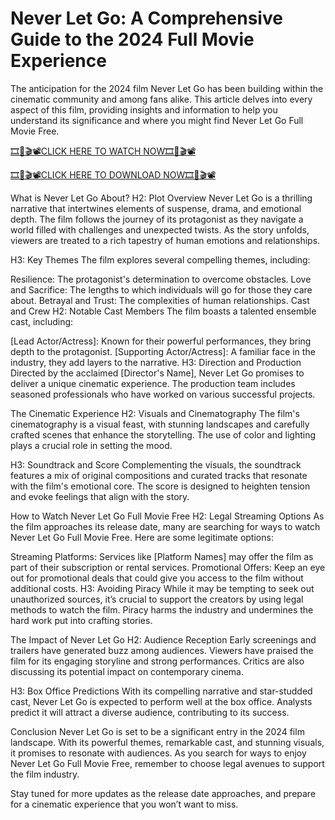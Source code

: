 # Never Let Go: A Comprehensive Guide to the 2024 Full Movie Experience
The anticipation for the 2024 film Never Let Go has been building within the cinematic community and among fans alike. This article delves into every aspect of this film, providing insights and information to help you understand its significance and where you might find Never Let Go Full Movie Free.

[🎞️🎥🎬📽️CLICK HERE TO WATCH NOW🎞️🎥🎬📽️](https://cutt.ly/CeUGlpU0)

[🎞️🎥🎬📽️CLICK HERE TO DOWNLOAD NOW🎞️🎥🎬📽️](https://cutt.ly/CeUGlpU0)

What is Never Let Go About?
H2: Plot Overview
Never Let Go is a thrilling narrative that intertwines elements of suspense, drama, and emotional depth. The film follows the journey of its protagonist as they navigate a world filled with challenges and unexpected twists. As the story unfolds, viewers are treated to a rich tapestry of human emotions and relationships.

H3: Key Themes
The film explores several compelling themes, including:

Resilience: The protagonist's determination to overcome obstacles.
Love and Sacrifice: The lengths to which individuals will go for those they care about.
Betrayal and Trust: The complexities of human relationships.
Cast and Crew
H2: Notable Cast Members
The film boasts a talented ensemble cast, including:

[Lead Actor/Actress]: Known for their powerful performances, they bring depth to the protagonist.
[Supporting Actor/Actress]: A familiar face in the industry, they add layers to the narrative.
H3: Direction and Production
Directed by the acclaimed [Director's Name], Never Let Go promises to deliver a unique cinematic experience. The production team includes seasoned professionals who have worked on various successful projects.

The Cinematic Experience
H2: Visuals and Cinematography
The film's cinematography is a visual feast, with stunning landscapes and carefully crafted scenes that enhance the storytelling. The use of color and lighting plays a crucial role in setting the mood.

H3: Soundtrack and Score
Complementing the visuals, the soundtrack features a mix of original compositions and curated tracks that resonate with the film's emotional core. The score is designed to heighten tension and evoke feelings that align with the story.

How to Watch Never Let Go Full Movie Free
H2: Legal Streaming Options
As the film approaches its release date, many are searching for ways to watch Never Let Go Full Movie Free. Here are some legitimate options:

Streaming Platforms: Services like [Platform Names] may offer the film as part of their subscription or rental services.
Promotional Offers: Keep an eye out for promotional deals that could give you access to the film without additional costs.
H3: Avoiding Piracy
While it may be tempting to seek out unauthorized sources, it’s crucial to support the creators by using legal methods to watch the film. Piracy harms the industry and undermines the hard work put into crafting stories.

The Impact of Never Let Go
H2: Audience Reception
Early screenings and trailers have generated buzz among audiences. Viewers have praised the film for its engaging storyline and strong performances. Critics are also discussing its potential impact on contemporary cinema.

H3: Box Office Predictions
With its compelling narrative and star-studded cast, Never Let Go is expected to perform well at the box office. Analysts predict it will attract a diverse audience, contributing to its success.

Conclusion
Never Let Go is set to be a significant entry in the 2024 film landscape. With its powerful themes, remarkable cast, and stunning visuals, it promises to resonate with audiences. As you search for ways to enjoy Never Let Go Full Movie Free, remember to choose legal avenues to support the film industry.

Stay tuned for more updates as the release date approaches, and prepare for a cinematic experience that you won’t want to miss.
